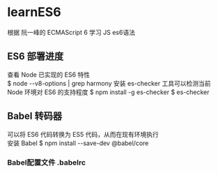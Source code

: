 # learnES6
根据 阮一峰的 ECMAScript 6 学习 JS es6语法
## ES6 部署进度
查看 Node 已实现的 ES6 特性<br>
    $ node --v8-options | grep harmony
安装 es-checker 工具可以检测当前 Node 环境对 ES6 的支持程度
    $ npm install -g es-checker
    $ es-checker
## Babel 转码器
可以将 ES6 代码转换为 ES5 代码，从而在现有环境执行  
安装 Babel
    $ npm install --save-dev @babel/core
### Babel配置文件 .babelrc











